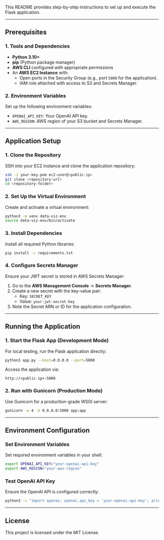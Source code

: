 

This README provides step-by-step instructions to set up and execute the Flask application.

---

## **Prerequisites**

### 1. Tools and Dependencies
- **Python 3.10+**
- **pip** (Python package manager)
- **AWS CLI** configured with appropriate permissions
- An **AWS EC2 Instance** with:
  - Open ports in the Security Group (e.g., port `5000` for the application).
  - IAM role attached with access to S3 and Secrets Manager.

### 2. Environment Variables
Set up the following environment variables:
- `OPENAI_API_KEY`: Your OpenAI API key.
- `AWS_REGION`: AWS region of your S3 bucket and Secrets Manager.

---

## **Application Setup**

### 1. Clone the Repository
SSH into your EC2 instance and clone the application repository:
```bash
ssh -i your-key.pem ec2-user@<public-ip>
git clone <repository-url>
cd <repository-folder>
```

### 2. Set Up the Virtual Environment
Create and activate a virtual environment:
```bash
python3 -m venv data-viz-env
source data-viz-env/bin/activate
```

### 3. Install Dependencies
Install all required Python libraries:
```bash
pip install -r requirements.txt
```

### 4. Configure Secrets Manager
Ensure your JWT secret is stored in AWS Secrets Manager:
1. Go to the **AWS Management Console** → **Secrets Manager**.
2. Create a new secret with the key-value pair:
   - Key: `SECRET_KEY`
   - Value: `your-jwt-secret-key`
3. Note the Secret ARN or ID for the application configuration.

---

## **Running the Application**

### 1. Start the Flask App (Development Mode)
For local testing, run the Flask application directly:
```bash
python3 app.py --host=0.0.0.0 --port=5000
```
Access the application via:
```
http://<public-ip>:5000
```

### 2. Run with Gunicorn (Production Mode)
Use Gunicorn for a production-grade WSGI server:
```bash
gunicorn -w 4 -b 0.0.0.0:5000 app:app
```

---

## **Environment Configuration**

### Set Environment Variables
Set required environment variables in your shell:
```bash
export OPENAI_API_KEY="your-openai-api-key"
export AWS_REGION="your-aws-region"
```

### Test OpenAI API Key
Ensure the OpenAI API is configured correctly:
```bash
python3 -c "import openai; openai.api_key = 'your-openai-api-key'; print('API Key Valid')"
```

---

## **License**
This project is licensed under the MIT License.

